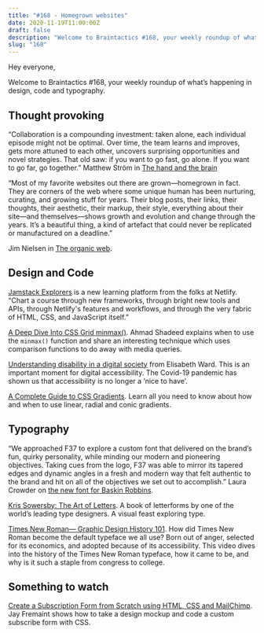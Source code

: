 ```yaml
---
title: "#168 - Homegrown websites"
date: 2020-11-19T11:00:00Z
draft: false
description: "Welcome to Braintactics #168, your weekly roundup of what’s happening in design, code and typography."
slug: "168"
---
```


Hey everyone,

Welcome to Braintactics #168, your weekly roundup of what’s happening in design, code and typography.

## Thought provoking

“Collaboration is a compounding investment: taken alone, each individual episode might not be optimal. Over time, the team learns and improves, gets more attuned to each other, uncovers surprising opportunities and novel strategies. That old saw: if you want to go fast, go alone. If you want to go far, go together.” Matthew Ström in [The hand and the brain](https://matthewstrom.com/writing/the-hand-and-the-brain/)

“Most of my favorite websites out there are grown—homegrown in fact. They are corners of the web where some unique human has been nurturing, curating, and growing stuff for years. Their blog posts, their links, their thoughts, their aesthetic, their markup, their style, everything about their site—and themselves—shows growth and evolution and change through the years. It’s a beautiful thing, a kind of artefact that could never be replicated or manufactured on a deadline.”

Jim Nielsen in [The organic web](https://blog.jim-nielsen.com/2020/the-organic-web/).

## Design and Code

[Jamstack Explorers](https://explorers.netlify.com/) is a new learning platform from the folks at Netlify. “Chart a course through new frameworks, through bright new tools and APIs, through Netlify's features and workflows, and through the very fabric of HTML, CSS, and JavaScript itself.”

[A Deep Dive Into CSS Grid minmax()](https://ishadeed.com/article/css-grid-minmax/). Ahmad Shadeed explains when to use the `minmax()` function and share an interesting technique which uses comparison functions to do away with media queries.

[Understanding disability in a digital society](https://bighack.org/accessibility-understanding-disability-in-a-digital-society/) from Elisabeth Ward. This is an important moment for digital accessibility. The Covid-19 pandemic has shown us that accessibility is no longer a ‘nice to have’.

[A Complete Guide to CSS Gradients](https://css-tricks.com/a-complete-guide-to-css-gradients/). Learn all you need to know about how and when to use linear, radial and conic gradients.

## Typography

“We approached F37 to explore a custom font that delivered on the brand’s fun, quirky personality, while minding our modern and pioneering objectives. Taking cues from the logo, F37 was able to mirror its tapered edges and dynamic angles in a fresh and modern way that felt authentic to the brand and hit on all of the objectives we set out to accomplish.” Laura Crowder on [the new font for Baskin Robbins](https://f37foundry.com/custom-brand-fonts/baskin-robbins/).

[Kris Sowersby: The Art of Letters](https://www.kickstarter.com/projects/formist/kris-sowersby-the-art-of-letters). A book of letterforms by one of the world’s leading type designers. A visual feast exploring type.

[Times New Roman— Graphic Design History 101](https://www.youtube.com/watch?v=MK6VC_JxtE4). How did Times New Roman become the default typeface we all use? Born out of anger, selected for its economics, and adopted because of its accessibility. This video dives into the history of the Times New Roman typeface, how it came to be, and why is it such a staple from congress to college.

## Something to watch

[Create a Subscription Form from Scratch using HTML, CSS and MailChimp](https://www.youtube.com/watch?v=Xzp4x81-nYk). Jay Fremaint shows how to take a design mockup and code a custom subscribe form with CSS.
